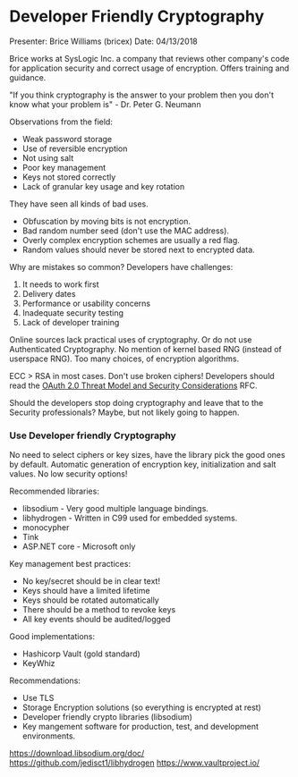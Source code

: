 # Developer Friendly Cryptography

Presenter: Brice Williams (bricex)
Date: 04/13/2018

Brice works at SysLogic Inc. a company that reviews other company's code for
application security and correct usage of encryption. Offers training and
guidance.

"If you think cryptography is the answer to your problem then you don't know
what your problem is" - Dr. Peter G. Neumann

Observations from the field:  
* Weak password storage
* Use of reversible encryption
* Not using salt
* Poor key management
* Keys not stored correctly
* Lack of granular key usage and key rotation

They have seen all kinds of bad uses.
* Obfuscation by moving bits is not encryption.
* Bad random number seed (don't use the MAC address).
* Overly complex encryption schemes are usually a red flag.
* Random values should never be stored next to encrypted data.

Why are mistakes so common? Developers have challenges:  
1. It needs to work first
2. Delivery dates
3. Performance or usability concerns
4. Inadequate security testing
5. Lack of developer training

Online sources lack practical uses of cryptography. Or do not use Authenticated
Cryptography. No mention of kernel based RNG (instead of userspace RNG). Too
many choices, of encryption algorithms.

ECC > RSA in most cases.
Don't use broken ciphers!
Developers should read the
[OAuth 2.0 Threat Model and Security Considerations](https://tools.ietf.org/html/rfc6819)
RFC.

Should the developers stop doing cryptography and leave that to the Security
professionals? Maybe, but not likely going to happen.

### Use Developer friendly Cryptography

No need to select ciphers or key sizes, have the library pick the good ones by
default. Automatic generation of encryption key, initialization and salt values.
No low security options!

Recommended libraries:
* libsodium - Very good multiple language bindings.
* libhydrogen - Written in C99 used for embedded systems.
* monocypher
* Tink
* ASP.NET core - Microsoft only

Key management best practices:
* No key/secret should be in clear text!
* Keys should have a limited lifetime
* Keys should be rotated automatically
* There should be a method to revoke keys
* All key events should be audited/logged

Good implementations:  
* Hashicorp Vault (gold standard)
* KeyWhiz

Recommendations:
* Use TLS
* Storage Encryption solutions (so everything is encrypted at rest)
* Developer friendly crypto libraries (libsodium)
* Key mangement software for production, test, and development environments.

https://download.libsodium.org/doc/
https://github.com/jedisct1/libhydrogen
https://www.vaultproject.io/
